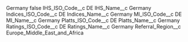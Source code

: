 <?xml version="1.0" encoding="UTF-8"?>
<CustomMetadata xmlns="http://soap.sforce.com/2006/04/metadata" xmlns:xsi="http://www.w3.org/2001/XMLSchema-instance" xmlns:xsd="http://www.w3.org/2001/XMLSchema">
    <label>Germany</label>
    <protected>false</protected>
    <values>
        <field>IHS_ISO_Code__c</field>
        <value xsi:type="xsd:string">DE</value>
    </values>
    <values>
        <field>IHS_Name__c</field>
        <value xsi:type="xsd:string">Germany</value>
    </values>
    <values>
        <field>Indices_ISO_Code__c</field>
        <value xsi:type="xsd:string">DE</value>
    </values>
    <values>
        <field>Indices_Name__c</field>
        <value xsi:type="xsd:string">Germany</value>
    </values>
    <values>
        <field>MI_ISO_Code__c</field>
        <value xsi:type="xsd:string">DE</value>
    </values>
    <values>
        <field>MI_Name__c</field>
        <value xsi:type="xsd:string">Germany</value>
    </values>
    <values>
        <field>Platts_ISO_Code__c</field>
        <value xsi:type="xsd:string">DE</value>
    </values>
    <values>
        <field>Platts_Name__c</field>
        <value xsi:type="xsd:string">Germany</value>
    </values>
    <values>
        <field>Ratings_ISO_Code__c</field>
        <value xsi:type="xsd:string">DE</value>
    </values>
    <values>
        <field>Ratings_Name__c</field>
        <value xsi:type="xsd:string">Germany</value>
    </values>
    <values>
        <field>Referral_Region__c</field>
        <value xsi:type="xsd:string">Europe_Middle_East_and_Africa</value>
    </values>
</CustomMetadata>
